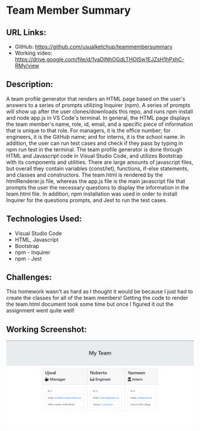 # Team Member Summary

## URL Links:

* GitHub: https://github.com/usualketchup/teammembersummary
* Working video: https://drive.google.com/file/d/1yaDiNhOGdLTHOlSw1EJZsH1hPxhC-RMy/view

## Description:
A team profile generator that renders an HTML page based on the user's answers to a series of prompts utilizing Inquirer (npm). A series of prompts will show up after the user clones/downloads this repo, and runs npm install and node app.js in VS Code's terminal. In general, the HTML page displays the team member's name, role, id, email, and a specific piece of information that is unique to that role. For managers, it is the office number; for engineers, it is the GitHub name; and for interns, it is the school name. In addition, the user can run test cases and check if they pass by typing in npm run test in the terminal.
The team profile generator is done through HTML and Javascript code in Visual Studio Code, and utilizes Bootstrap with its components and utilities. There are large amounts of javascript files, but overall they contain variables (const/let), functions, if-else statements, and classes and constructors. The team.html is rendered by the htmlRenderer.js file, whereas the app.js file is the main javascript file that prompts the user the necessary questions to display the information in the team.html file. In addition, npm installation was used in order to install Inquirer for the questions prompts, and Jest to run the test cases.

## Technologies Used:
  * Visual Studio Code
  * HTML, Javascript
  * Bootstrap
  * npm - Inquirer
  * npm - Jest

## Challenges:
This homework wasn't as hard as I thought it would be because I just had to create the classes for all of the team members! Getting the code to render the team.html document took some time but once I figured it out the assignment went quite well!

## Working Screenshot:
![image](images/teammembersummary.png)